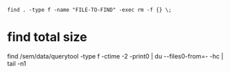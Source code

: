 `find . -type f -name "FILE-TO-FIND" -exec rm -f {} \;`

# find total size
find /sem/data/querytool -type f -ctime -2 -print0 | du --files0-from=- -hc | tail -n1
